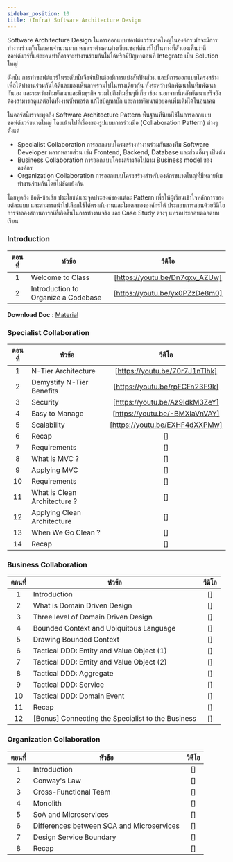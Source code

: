 ```yaml
---
sidebar_position: 10
title: (Infra) Software Architecture Design
---
```

Software Architecture Design
ในการออกแบบซอฟต์แวร์ขนาดใหญ่ในองค์กร มักจะมีการทำงานร่วมกันโดยคนจำนวนมาก หากเราต่างคนต่างเขียนซอฟต์แวร์ไปในทางที่ตัวเองเห็นว่าดี ซอฟต์แวร์ที่แต่ละคนทำก็อาจจะทำงานร่วมกันไม่ได้หรือมีปัญหาตอนที่ Integrate เป็น Solution ใหญ่

ดังนั้น การทำซอฟต์แวร์ในระดับนั้นจึงจำเป็นต้องมีการแบ่งสันปันส่วน และมีการออกแบบโครงสร้างเพื่อให้ทำงานร่วมกันได้ดีและมองเห็นภาพรวมไปในทางเดียวกัน ทั้งระหว่างนักพัฒนาในทีมพัฒนากันเอง และระหว่างทีมพัฒนาและทีมธุรกิจ รวมไปถึงทีมอื่นๆที่เกี่ยวข้อง นอกจากนี้หลังพัฒนาเสร็จยังต้องสามารถดูแลต่อได้ทั้งงานซัพพอร์ต แก้ไขปัญหาบั๊ก และการพัฒนาต่อยอดเพิ่มเติมได้ในอนาคต

ในคอร์สนี้เราจะพูดถึง Software Architecture Pattern พื้นฐานที่นิยมใช้ในการออกแบบซอฟต์แวร์ขนาดใหญ่ โดยเน้นไปที่เรื่องของรูปแบบการร่วมมือ (Collaboration Pattern) ต่างๆ ตั้งแต่

- Specialist Collaboration การออกแบบโครงสร้างทำงานร่วมกันของทีม Software Developer หลากหลายส่วน เช่น Frontend, Backend, Database และส่วนอื่นๆ เป็นต้น
- Business Collaboration การออกแบบโครงสร้างล้อไปตาม Business model ขององค์กร
- Organization Collaboration การออกแบบโครงสร้างสำหรับองค์กรขนาดใหญ่ที่มีหลายทีมทำงานร่วมกันโดยไม่ขัดแย้งกัน

โดยพูดถึง ข้อดี-ข้อเสีย ประโยชน์และจุดประสงค์ของแต่ละ Pattern เพื่อให้ผู้เรียนเข้าใจหลักการของแต่ละแบบ และสามารถนำไปเลือกใช้ได้ตรงกับงานและโมเดลขององค์กรได้ ประกอบการสอนด้วยวิดีโอการจำลองสถานการณ์ที่เกิดขึ้นในการทำงานจริง และ Case Study ต่างๆ แทรกประกอบตลอดบทเรียน

### Introduction

| ตอนที่  | หัวข้อ                               | วีดีโอ                           |
|:---:  |------------------------------------ |:-----------------------------: |
| 1     | Welcome to Class                    | [https://youtu.be/Dn7qxv_AZUw] |
| 2     | Introduction to Organize a Codebase | [https://youtu.be/yx0PZzDe8m0] |

**Download Doc** : [Material](./Document/Infra_software-architecture-design/Material.pdf)

### Specialist Collaboration

| ตอนที่  | หัวข้อ                               | วีดีโอ                           |
|:---:  |------------------------------------ |:-----------------------------: |
| 1     | N-Tier Architecture                 |  [https://youtu.be/70r7J1nTlhk]|
| 2     | Demystify N-Tier Benefits           |  [https://youtu.be/rpFCFn23F9k]|
| 3     | Security                 |  [https://youtu.be/Az9IdkM3ZeY]|
| 4     | Easy to Manage                 |  [https://youtu.be/-BMXlaVnVAY]|
| 5     | Scalability                 |  [https://youtu.be/EXHF4dXXPMw]|
| 6     | Recap                 |  []|
| 7     | Requirements                 |  []|
| 8     | What is MVC ?                 |  []|
| 9     | Applying MVC                 |  []|
| 10    | Requirements                 |  []|
| 11    | What is Clean Architecture ?                 |  []|
| 12    | Applying Clean Architecture                 |  []|
| 13    | When We Go Clean ?                 |  []|
| 14    | Recap                 |  []|

### Business Collaboration

| ตอนที่  | หัวข้อ                               | วีดีโอ                           |
|:---:  |------------------------------------ |:-----------------------------: |
| 1     | Introduction|[]|
| 2     | What is Domain Driven Design|[]|
| 3     | Three level of Domain Driven Design|[]|
| 4     | Bounded Context and Ubiquitous Language|[]|
| 5     | Drawing Bounded Context|[]|
| 6     | Tactical DDD: Entity and Value Object (1)|[]|
| 7     | Tactical DDD: Entity and Value Object (2)|[]|
| 8     | Tactical DDD: Aggregate|[]|
| 9     | Tactical DDD: Service|[]|
| 10    | Tactical DDD: Domain Event|[]|
| 11    | Recap|[]|
| 12    | [Bonus] Connecting the Specialist to the Business|[]|

### Organization Collaboration

| ตอนที่  | หัวข้อ                               | วีดีโอ                           |
|:---:  |------------------------------------ |:-----------------------------: |
| 1     | Introduction |[]|
| 2     | Conway's Law |[]|
| 3     | Cross-Functional Team |[]|
| 4     | Monolith |[]|
| 5     | SoA and Microservices|[]|
| 6     | Differences between SOA and Microservices|[]|
| 7     | Design Service Boundary|[]|
| 8     | Recap|[]|
